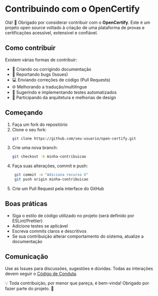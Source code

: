 # Contribuindo com o OpenCertify

Olá! 👋 Obrigado por considerar contribuir com o **OpenCertify**. Este é um projeto open source voltado à criação de uma plataforma de provas e certificações acessível, extensível e confiável.

## Como contribuir

Existem várias formas de contribuir:

- 📄 Criando ou corrigindo documentação
- 🐛 Reportando bugs (Issues)
- 💻 Enviando correções de código (Pull Requests)
- 🌐 Melhorando a tradução/multilíngue
- 🧪 Sugerindo e implementando testes automatizados
- 🧠 Participando da arquitetura e melhorias de design

## Começando

1. Faça um fork do repositório
2. Clone o seu fork:
   ```bash
   git clone https://github.com/seu-usuario/open-certify.git
3. Crie uma nova branch:
   ```bash
   git checkout -b minha-contribuicao
4. Faça suas alterações, commit e push:
   ```bash
    git commit -m "Adiciona recurso X"
    git push origin minha-contribuicao
5. Crie um Pull Request pela interface do GitHub

## Boas práticas
- Siga o estilo de código utilizado no projeto (será definido por ESLint/Prettier)
- Adicione testes se aplicável
- Escreva commits claros e descritivos
- Se sua contribuição alterar comportamento do sistema, atualize a documentação

## Comunicação

Use as Issues para discussões, sugestões e dúvidas. Todas as interações devem seguir o [Código de Conduta](https://www.contributor-covenant.org/pt-br/version/2/0/code_of_conduct/).

💡 Toda contribuição, por menor que pareça, é bem-vinda! Obrigado por fazer parte do projeto. 🚀

